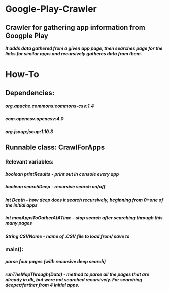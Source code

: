# Google-Play-Crawler
## Crawler for gathering app information from Googple Play
##### It adds data gathered from a given app page, then searches page for the links for similar apps and recursively gatheres data from them. 
# How-To
## Dependencies: 
##### org.apache.commons:commons-csv:1.4
##### com.opencsv:opencsv:4.0
##### org.jsoup:jsoup:1.10.3

## Runnable class: CrawlForApps

### Relevant variables:
##### boolean printResults - print out in console every app
##### boolean searchDeep - recursive search on/off
##### int Depth - how deep does it search recursively, beginning from 0=one of the initial apps
##### int maxAppsToGatherAtATime - stop search after searching through this many pages
##### String CSVName - name of .CSV file to load from/ save to

### main():
##### parse four pages (with recursive deep search)
##### runTheMapThrough(Data) - method to parse all the pages that are already in db, but were not searched recursively. For searching deeper/farther from 4 initial apps.
